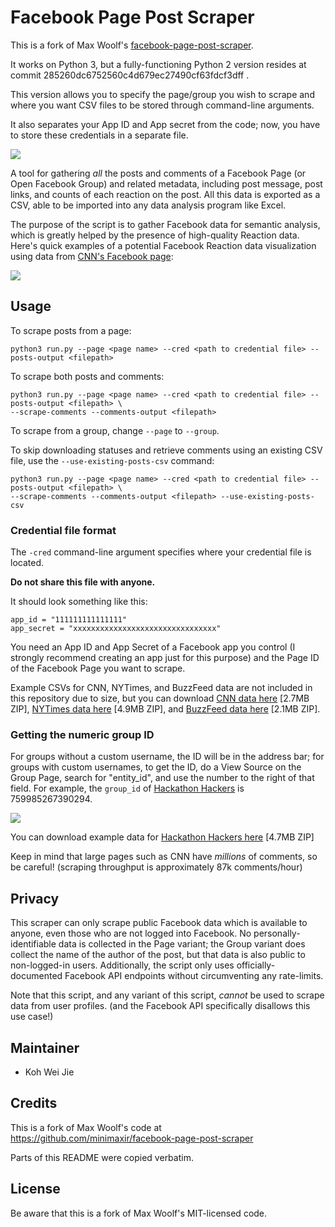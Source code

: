 # Facebook Page Post Scraper

This is a fork of Max Woolf's [facebook-page-post-scraper](https://github.com/minimaxir/facebook-page-post-scraper).

It works on Python 3, but a fully-functioning Python 2 version resides at commit 285260dc6752560c4d679ec27490cf63fdcf3dff .

This version allows you to specify the page/group you wish to scrape and where you want CSV files to be stored through command-line arguments.

It also separates your App ID and App secret from the code; now, you have to store these credentials in a separate file.

![](/examples/fb_scraper_data.png)

A tool for gathering *all* the posts and comments of a Facebook Page (or Open Facebook Group) and related metadata, including post message, post links, and counts of each reaction on the post. All this data is exported as a CSV, able to be imported into any data analysis program like Excel.

The purpose of the script is to gather Facebook data for semantic analysis, which is greatly helped by the presence of high-quality Reaction data. Here's quick examples of a potential Facebook Reaction data visualization using data from [CNN's Facebook page](https://www.facebook.com/cnn/):

![](/examples/reaction-example-2.png)

## Usage

To scrape posts from a page:

`python3 run.py --page <page name> --cred <path to credential file> --posts-output <filepath>`

To scrape both posts and comments:

```
python3 run.py --page <page name> --cred <path to credential file> --posts-output <filepath> \
--scrape-comments --comments-output <filepath>
```

To scrape from a group, change `--page` to `--group`.

To skip downloading statuses and retrieve comments using an existing CSV file, use the `--use-existing-posts-csv` command:

```
python3 run.py --page <page name> --cred <path to credential file> --posts-output <filepath> \
--scrape-comments --comments-output <filepath> --use-existing-posts-csv
```


### Credential file format

The `-cred` command-line argument specifies where your credential file is located.

**Do not share this file with anyone.**

It should look something like this:

```
app_id = "111111111111111"
app_secret = "xxxxxxxxxxxxxxxxxxxxxxxxxxxxxxxx"
```

You need an App ID and App Secret of a Facebook app you control (I strongly recommend creating an app just for this purpose) and the Page ID of the Facebook Page you want to scrape.

Example CSVs for CNN, NYTimes, and BuzzFeed data are not included in this repository due to size, but you can download [CNN data here](https://dl.dropboxusercontent.com/u/2017402/cnn_facebook_statuses.csv.zip) [2.7MB ZIP], [NYTimes data here](https://dl.dropboxusercontent.com/u/2017402/nytimes_facebook_statuses.csv.zip) [4.9MB ZIP], and [BuzzFeed data here](https://dl.dropboxusercontent.com/u/2017402/buzzfeed_facebook_statuses.csv.zip) [2.1MB ZIP].

### Getting the numeric group ID

For groups without a custom username, the ID will be in the address bar; for groups with custom usernames, to get the ID, do a View Source on the Group Page, search for "entity_id", and use the number to the right of that field. For example, the `group_id` of [Hackathon Hackers](https://www.facebook.com/groups/hackathonhackers/) is 759985267390294.

![](/examples/entity.png)

You can download example data for [Hackathon Hackers here](https://dl.dropboxusercontent.com/u/2017402/759985267390294_facebook_statuses.csv.zip) [4.7MB ZIP]

Keep in mind that large pages such as CNN have *millions* of comments, so be careful! (scraping throughput is approximately 87k comments/hour)

## Privacy

This scraper can only scrape public Facebook data which is available to anyone, even those who are not logged into Facebook. No personally-identifiable data is collected in the Page variant; the Group variant does collect the name of the author of the post, but that data is also public to non-logged-in users. Additionally, the script only uses officially-documented Facebook API endpoints without circumventing any rate-limits.

Note that this script, and any variant of this script, *cannot* be used to scrape data from user profiles. (and the Facebook API specifically disallows this use case!)

## Maintainer

* Koh Wei Jie

## Credits

This is a fork of Max Woolf's code at https://github.com/minimaxir/facebook-page-post-scraper

Parts of this README were copied verbatim.

## License

Be aware that this is a fork of Max Woolf's MIT-licensed code.
